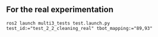 ## For the real experimentation
```
ros2 launch multi3_tests test.launch.py test_id:="test_2_2_cleaning_real" tbot_mapping:="89,93"
```